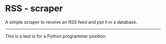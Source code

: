 # RSS - scraper

A simple scraper to receive an RSS feed and put it in a database.

___
This is a test is for a Python programmer position.
